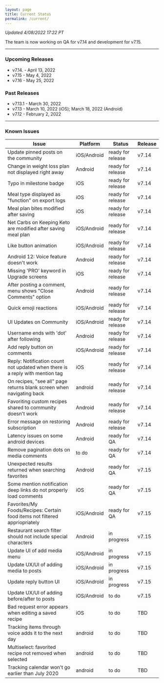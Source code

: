 ```yaml
---
layout: page
title: Current Status
permalink: /current/
---
```


_Updated 4/08/2022 17:22 PT_

The team is now working on QA for v7.14 and development for v7.15.

***

### Upcoming Releases
- v7.14.  - April 13, 2022
- v7.15   - May 4, 2022
- v7.16   - May 25, 2022
 
### Past Releases
- v7.13.1 - March 30, 2022
- v7.13   - March 10, 2022 (iOS); March 18, 2022 (Android)
- v7.12   - February 2, 2022

***

### Known Issues

|Issue                          |Platform   | Status    | Release           |
| ---                           | ---       | ---       | ---               |
|Update pinned posts on the community|iOS/Android|ready for release| v7.14|
|Change in weight loss plan not displayed right away|Android|ready for release| v7.14|
|Typo in milestone badge|iOS|ready for release| v7.14|
|Meal type displayed as "function" on export logs|iOS|ready for release| v7.14|
|Meal plan bites modified after saving|iOS|ready for release| v7.14|
|Net Carbs on Keeping Keto are modified after saving meal plan|iOS/Android|ready for release| v7.14|
|Like button animation|iOS/Android|ready for release| v7.14|
|Android 12: Voice feature doesn't work|Android|ready for release| v7.14|
|Missing 'PRO' keyword in Upgrade screens|iOS|ready for release| v7.14|
|After posting a comment, menu shows "Close Comments" option|Android|ready for release| v7.14|
|Quick emoji reactions|iOS/Android|ready for release| v7.14|
|UI Updates on Community|iOS/Android|ready for release| v7.14|
|Username ends with 'dot' after following|Android|ready for release| v7.14|
|Add reply button on comments|iOS/Android|ready for release| v7.14|
|Reply: Notification count not updated when there is a reply with mention tag|iOS|ready for release| v7.14|
|On recipes, "see all" page returns blank screen when navigating back |android|ready for release| v7.14|
|Favoriting custom recipes shared to community doesn't work|Android|ready for release| v7.14|
|Error message on restoring subscription|Android|ready for release| v7.14|
|Latency issues on some android devices|Android|ready for QA| v7.14|
|Remove pagination dots on media comments |to do|ready for QA| v7.14|
|Unexpected results returned when searching favorites|Android|ready for QA| v7.15|
|Some mention notification deep links do not properly load comments|iOS|ready for QA| v7.15|
|Favorites/My Foods/Recipes: Certain food items not filtered appriopriately|iOS/Android|ready for QA| v7.15|
|Restaurant search filter should not include special characters|Android|in progress| v7.15|
|Update UI of add media menu|iOS/Android|in progress| v7.15|
|Update UX/UI of adding media to posts|iOS/Android|in progress| v7.15|
|Update reply button UI|iOS/Android|in progress| v7.15|
|Update UX/UI of adding before/after to posts|iOS/Android|to do| v7.15|
|Bad request error appears when editing a saved recipe|iOS|to do| TBD|
|Tracking items through voice adds it to the next day |android|to do| TBD|
|Multiselect: favorited recipe not removed when selected |android|to do| TBD|
|Tracking calendar won't go earlier than July 2020 |android|to do| TBD|
